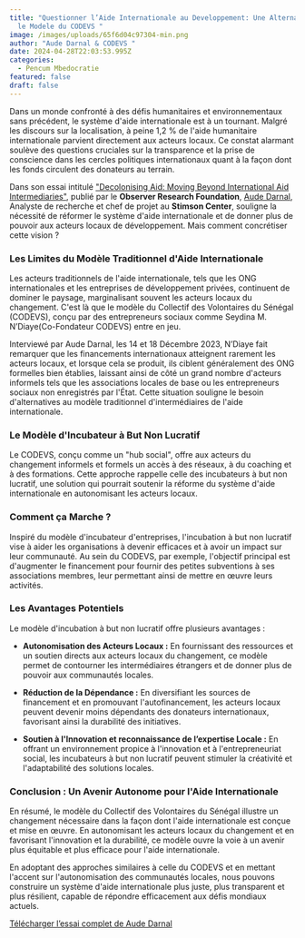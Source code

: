 ```yaml
---
title: "Questionner l’Aide Internationale au Developpement: Une Alternative avec
  le Modele du CODEVS "
image: /images/uploads/65f6d04c97304-min.png
author: "Aude Darnal & CODEVS "
date: 2024-04-28T22:03:53.995Z
categories:
  - Pencum Mbedocratie
featured: false
draft: false
---
```

Dans un monde confronté à des défis humanitaires et environnementaux sans précédent, le système d'aide internationale est à un tournant. Malgré les discours sur la localisation, à peine 1,2 % de l'aide humanitaire internationale parvient directement aux acteurs locaux. Ce constat alarmant soulève des questions cruciales sur la transparence et la prise de conscience dans les cercles politiques internationaux quant à la façon dont les fonds circulent des donateurs au terrain.

Dans son essai intitulé ["Decolonising Aid: Moving Beyond International Aid Intermediaries"](https://www.orfonline.org/research/decolonising-aid-moving-beyond-international-aid-intermediaries), publié par le **Observer Research Foundation**, [Aude Darnal](https://www.orfonline.org/people-expert/aude-darnal), Analyste de recherche et chef de projet au **Stimson Center**, souligne la nécessité de réformer le système d'aide internationale et de donner plus de pouvoir aux acteurs locaux de développement. Mais comment concrétiser cette vision ?

### Les Limites du Modèle Traditionnel d'Aide Internationale

Les acteurs traditionnels de l'aide internationale, tels que les ONG internationales et les entreprises de développement privées, continuent de dominer le paysage, marginalisant souvent les acteurs locaux du changement. C'est là que le modèle du Collectif des Volontaires du Sénégal (CODEVS), conçu par des entrepreneurs sociaux comme Seydina M. N’Diaye(Co-Fondateur CODEVS) entre en jeu.

Interviewé par Aude Darnal, les 14 et 18 Décembre 2023, N’Diaye fait remarquer que les financements internationaux atteignent rarement les acteurs locaux, et lorsque cela se produit, ils ciblent généralement des ONG formelles bien établies, laissant ainsi de côté un grand nombre d'acteurs informels tels que les associations locales de base ou les entrepreneurs sociaux non enregistrés par l'État. Cette situation souligne le besoin d'alternatives au modèle traditionnel d'intermédiaires de l'aide internationale.

### Le Modèle d'Incubateur à But Non Lucratif

Le CODEVS, conçu comme un "hub social", offre aux acteurs du changement informels et formels un accès à des réseaux, à du coaching et à des formations. Cette approche rappelle celle des incubateurs à but non lucratif, une solution qui pourrait soutenir la réforme du système d'aide internationale en autonomisant les acteurs locaux.

### Comment ça Marche ?

Inspiré du modèle d'incubateur d'entreprises, l'incubation à but non lucratif vise à aider les organisations à devenir efficaces et à avoir un impact sur leur communauté. Au sein du CODEVS, par exemple, l'objectif principal est d'augmenter le financement pour fournir des petites subventions à ses associations membres, leur permettant ainsi de mettre en œuvre leurs activités.

### Les Avantages Potentiels

Le modèle d'incubation à but non lucratif offre plusieurs avantages :

- **Autonomisation des Acteurs Locaux :** En fournissant des ressources et un soutien directs aux acteurs locaux du changement, ce modèle permet de contourner les intermédiaires étrangers et de donner plus de pouvoir aux communautés locales.
  
- **Réduction de la Dépendance :** En diversifiant les sources de financement et en promouvant l'autofinancement, les acteurs locaux peuvent devenir moins dépendants des donateurs internationaux, favorisant ainsi la durabilité des initiatives.

- **Soutien à l'Innovation et reconnaissance de l’expertise Locale :** En offrant un environnement propice à l'innovation et à l'entrepreneuriat social, les incubateurs à but non lucratif peuvent stimuler la créativité et l'adaptabilité des solutions locales.

### Conclusion : Un Avenir Autonome pour l'Aide Internationale

En résumé, le modèle du Collectif des Volontaires du Sénégal illustre un changement nécessaire dans la façon dont l'aide internationale est conçue et mise en œuvre. En autonomisant les acteurs locaux du changement et en favorisant l'innovation et la durabilité, ce modèle ouvre la voie à un avenir plus équitable et plus efficace pour l'aide internationale.

En adoptant des approches similaires à celle du CODEVS et en mettant l'accent sur l'autonomisation des communautés locales, nous pouvons construire un système d'aide internationale plus juste, plus transparent et plus résilient, capable de répondre efficacement aux défis mondiaux actuels.

[Télécharger l’essai complet de Aude Darnal](https://codevsn.org/publications/decoloniser-laide-aller-au-dela-des-intermediaires-de-laide-internationale/)

